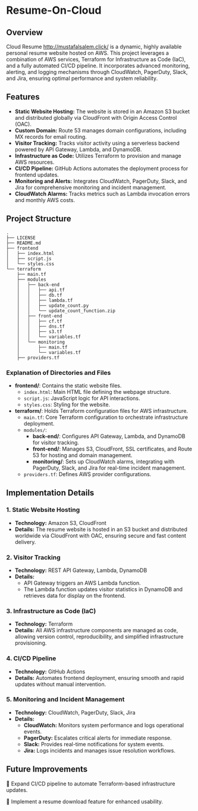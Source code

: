 # Resume-On-Cloud

## Overview

Cloud Resume http://mustafalsalem.click/ is a dynamic, highly available personal resume website hosted on AWS. This project leverages a combination of AWS services, Terraform for Infrastructure as Code (IaC), and a fully automated CI/CD pipeline. It incorporates advanced monitoring, alerting, and logging mechanisms through CloudWatch, PagerDuty, Slack, and Jira, ensuring optimal performance and system reliability.

## Features

- **Static Website Hosting:** The website is stored in an Amazon S3 bucket and distributed globally via CloudFront with Origin Access Control (OAC).
- **Custom Domain:** Route 53 manages domain configurations, including MX records for email routing.
- **Visitor Tracking:** Tracks visitor activity using a serverless backend powered by API Gateway, Lambda, and DynamoDB.
- **Infrastructure as Code:** Utilizes Terraform to provision and manage AWS resources.
- **CI/CD Pipeline:** GitHub Actions automates the deployment process for frontend updates.
- **Monitoring and Alerts:** Integrates CloudWatch, PagerDuty, Slack, and Jira for comprehensive monitoring and incident management.
- **CloudWatch Alarms:** Tracks metrics such as Lambda invocation errors and monthly AWS costs.


## Project Structure

```plaintext
.
├── LICENSE
├── README.md
├── frontend
│   ├── index.html
│   ├── script.js
│   └── styles.css
└── terraform
    ├── main.tf
    ├── modules
    │   ├── back-end
    │   │   ├── api.tf
    │   │   ├── db.tf
    │   │   ├── lambda.tf
    │   │   ├── update_count.py
    │   │   └── update_count_function.zip
    │   ├── front-end
    │   │   ├── cf.tf
    │   │   ├── dns.tf
    │   │   ├── s3.tf
    │   │   └── variables.tf
    │   └── monitoring
    │       ├── main.tf
    │       └── variables.tf
    ├── providers.tf
```

### Explanation of Directories and Files

- **frontend/**: Contains the static website files.
  - `index.html`: Main HTML file defining the webpage structure.
  - `script.js`: JavaScript logic for API interactions.
  - `styles.css`: Styling for the website.
- **terraform/**: Holds Terraform configuration files for AWS infrastructure.
  - `main.tf`: Core Terraform configuration to orchestrate infrastructure deployment.
  - `modules/`:
    - **back-end/**: Configures API Gateway, Lambda, and DynamoDB for visitor tracking.
    - **front-end/**: Manages S3, CloudFront, SSL certificates, and Route 53 for hosting and domain management.
    - **monitoring/**: Sets up CloudWatch alarms, integrating with PagerDuty, Slack, and Jira for real-time incident management.
  - `providers.tf`: Defines AWS provider configurations.


## Implementation Details

### 1. **Static Website Hosting**
- **Technology:** Amazon S3, CloudFront
- **Details:** The resume website is hosted in an S3 bucket and distributed worldwide via CloudFront with OAC, ensuring secure and fast content delivery.

### 2. **Visitor Tracking**
- **Technology:** REST API Gateway, Lambda, DynamoDB
- **Details:**
  - API Gateway triggers an AWS Lambda function.
  - The Lambda function updates visitor statistics in DynamoDB and retrieves data for display on the frontend.

### 3. **Infrastructure as Code (IaC)**
- **Technology:** Terraform
- **Details:** All AWS infrastructure components are managed as code, allowing version control, reproducibility, and simplified infrastructure provisioning.

### 4. **CI/CD Pipeline**
- **Technology:** GitHub Actions
- **Details:** Automates frontend deployment, ensuring smooth and rapid updates without manual intervention.

### 5. **Monitoring and Incident Management**
- **Technology:** CloudWatch, PagerDuty, Slack, Jira
- **Details:**
  - **CloudWatch:** Monitors system performance and logs operational events.
  - **PagerDuty:** Escalates critical alerts for immediate response.
  - **Slack:** Provides real-time notifications for system events.
  - **Jira:** Logs incidents and manages issue resolution workflows.

## Future Improvements

🔹 Expand CI/CD pipeline to automate Terraform-based infrastructure updates.

🔹 Implement a resume download feature for enhanced usability.

